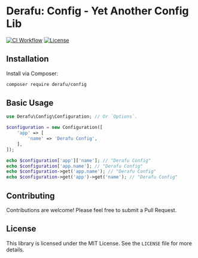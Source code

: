 # Derafu: Config - Yet Another Config Lib

[![CI Workflow](https://github.com/derafu/config/actions/workflows/ci.yml/badge.svg?branch=main&event=push)](https://github.com/derafu/config/actions/workflows/ci.yml?query=branch%3Amain)
[![License](https://img.shields.io/badge/license-MIT-blue.svg)](https://opensource.org/licenses/MIT)

## Installation

Install via Composer:

```bash
composer require derafu/config
```

## Basic Usage

```php
use Derafu\Config\Configuration; // Or `Options`.

$configuration = new Configuration([
    'app' => [
        'name' => 'Derafu Config',
    ],
]);

echo $configuration['app']['name']; // "Derafu Config"
echo $configuration['app.name']; // "Derafu Config"
echo $configuration->get('app.name'); // "Derafu Config"
echo $configuration->get('app')->get('name'); // "Derafu Config"
```

## Contributing

Contributions are welcome! Please feel free to submit a Pull Request.

## License

This library is licensed under the MIT License. See the `LICENSE` file for more details.
